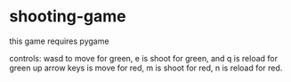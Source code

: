 # shooting-game

this game requires pygame

controls: wasd to move for green, e is shoot for green, and q is reload for green
up arrow keys is move for red, m is shoot for red, n is reload for red.
